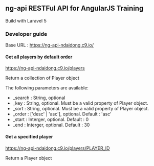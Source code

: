 ## ng-api RESTFul API for AngularJS Training

Build with Laravel 5

### Developer guide

Base URL : https://ng-api-ndaidong.c9.io/

#### Get all players by default order

https://ng-api-ndaidong.c9.io/players

Return a collection of Player object

The following parameters are available:

- _search : String, optional
- _key : String, optional. Must be a valid property of Player object.
- _sort : String, optional. Must be a valid property of Player object.
- _order : ['desc' | 'asc'], optional.  Default : 'asc'
- _start : Interger, optional. Default : 0
- _end : Interger, optional.  Default : 30

#### Get a specified player

https://ng-api-ndaidong.c9.io/players/PLAYER_ID

Return a Player object

